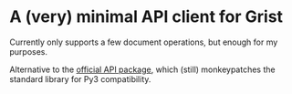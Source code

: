 # A (very) minimal API client for Grist

Currently only supports a few document operations, but enough for my purposes.

Alternative to the [official API
package](https://github.com/gristlabs/py_grist_api/), which (still)
monkeypatches the standard library for Py3 compatibility.
